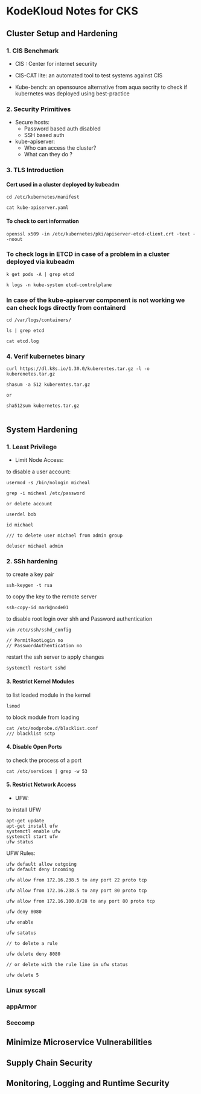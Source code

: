 # KodeKloud Notes for CKS
##



## Cluster Setup and Hardening

### 1. CIS Benchmark 

* CIS : Center for internet securiity

* CIS-CAT lite: an automated tool to test systems against CIS 

* Kube-bench: an opensource alternative from aqua secrity to check if kubernetes was deployed using best-practice

### 2. Security Primitives

* Secure hosts:
    * Password based auth disabled
    * SSH based auth
* kube-apiserver:
    * Who can access the cluster?
    * What can they do ? 

### 3. TLS Introduction

#### Cert used in a cluster deployed by kubeadm 

```
cd /etc/kubernetes/manifest

cat kube-apiserver.yaml

```

#### To check to cert information 

```
openssl x509 -in /etc/kubernetes/pki/apiserver-etcd-client.crt -text --noout

```

### To check logs in ETCD in case of a problem in a cluster deployed via kubeadm 

````
k get pods -A | grep etcd 

k logs -n kube-system etcd-controlplane 

````

### In case of the kube-apiserver component is not working we can check logs directly from containerd

```
cd /var/logs/containers/

ls | grep etcd 

cat etcd.log

```

### 4. Verif kubernetes binary

```
curl https://dl.k8s.io/1.30.0/kuberentes.tar.gz -l -o kuberenetes.tar.gz

shasum -a 512 kuberentes.tar.gz

or

sha512sum kubernetes.tar.gz


```

## System Hardening

### 1. Least Privilege

* Limit Node Access:

to disable a user account:

```
usermod -s /bin/nologin micheal

grep -i micheal /etc/password

or delete account

userdel bob

id michael

/// to delete user michael from admin group 

deluser michael admin
```
### 2. SSh hardening

to create a key pair
```
ssh-keygen -t rsa
```

to copy the key to the remote server

```
ssh-copy-id mark@node01
```

to disable root login over shh and Password authentication

```
vim /etc/ssh/sshd_config

// PermitRootLogin no
// PasswordAuthentication no
```
restart the ssh server to apply changes

```
systemctl restart sshd
```

#### 3. Restrict Kernel Modules

to list loaded module in the kernel

```
lsmod
```
to block module from loading

```
cat /etc/modprobe.d/blacklist.conf
/// blacklist sctp

```
#### 4. Disable Open Ports

to check the process of a port

```
cat /etc/services | grep -w 53
```

#### 5. Restrict Network Access

* UFW:

to install UFW

```
apt-get update
apt-get install ufw
systemctl enable ufw
systemctl start ufw
ufw status
```

UFW Rules:

```
ufw default allow outgoing
ufw default deny incoming

ufw allow from 172.16.238.5 to any port 22 proto tcp

ufw allow from 172.16.238.5 to any port 80 proto tcp 

ufw allow from 172.16.100.0/28 to any port 80 proto tcp

ufw deny 8080

ufw enable

ufw satatus

// to delete a rule

ufw delete deny 8080

// or delete with the rule line in ufw status

ufw delete 5

```
### Linux syscall
### appArmor
### Seccomp


## Minimize Microservice Vulnerabilities






## Supply Chain Security




## Monitoring, Logging and Runtime Security

